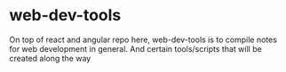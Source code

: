 # web-dev-tools
On top of react and angular repo here, web-dev-tools is to compile notes for web development in general. And certain tools/scripts that will be created along the way

